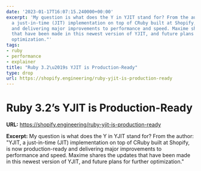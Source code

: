 ```yaml
---
date: '2023-01-17T16:07:15.240000+00:00'
excerpt: 'My question is what does the Y in YJIT stand for? From the author: "YJIT,
  a just-in-time (JIT) implementation on top of CRuby built at Shopify, is now production-ready
  and delivering major improvements to performance and speed. Maxime shares the updates
  that have been made in this newest version of YJIT, and future plans for further
  optimization."'
tags:
- ruby
- performance
- explainer
title: "Ruby 3.2\u2019s YJIT is Production-Ready"
type: drop
url: https://shopify.engineering/ruby-yjit-is-production-ready
---
```


# Ruby 3.2’s YJIT is Production-Ready

**URL:** https://shopify.engineering/ruby-yjit-is-production-ready

**Excerpt:** My question is what does the Y in YJIT stand for? From the author: "YJIT, a just-in-time (JIT) implementation on top of CRuby built at Shopify, is now production-ready and delivering major improvements to performance and speed. Maxime shares the updates that have been made in this newest version of YJIT, and future plans for further optimization."
